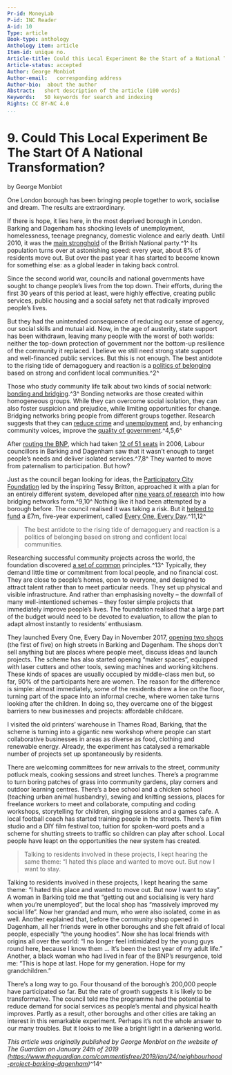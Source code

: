 ```yaml
---
Pr-id: MoneyLab
P-id: INC Reader
A-id: 10
Type: article
Book-type: anthology
Anthology item: article
Item-id: unique no.
Article-title: Could this Local Experiment Be the Start of a National Transformation?
Article-status: accepted
Author: George Monbiot
Author-email:   corresponding address
Author-bio:  about the author
Abstract:   short description of the article (100 words)
Keywords:   50 keywords for search and indexing
Rights: CC BY-NC 4.0
...
```



# 9. Could This Local Experiment Be The Start Of A National Transformation?

by George Monbiot

One London borough has been bringing people together to work, socialise
and dream. The results are extraordinary.

If there is hope, it lies here, in the most deprived borough in London.
Barking and Dagenham has shocking levels of unemployment, homelessness,
teenage pregnancy, domestic violence and early death. Until 2010, it was
the [main
stronghold](http://news.bbc.co.uk/1/hi/uk_politics/4974870.stm) of
the British National party.^1^ Its population turns over at astonishing
speed: every year, about 8% of residents move out. But over the past
year it has started to become known for something else: as a global
leader in taking back control.

Since the second world war, councils and national governments have
sought to change people’s lives from the top down. Their efforts, during
the first 30 years of this period at least, were highly effective,
creating public services, public housing and a social safety net that
radically improved people’s lives.

But they had the unintended consequence of reducing our sense of agency,
our social skills and mutual aid. Now, in the age of austerity, state
support has been withdrawn, leaving many people with the worst of both
worlds: neither the top-down protection of government nor the bottom-up
resilience of the community it replaced. I believe we still need strong
state support and well-financed public services. But this is not enough.
The best antidote to the rising tide of demagoguery and reaction is a
[politics of
belonging](https://www.theguardian.com/books/2017/sep/09/george-monbiot-how-de-we-get-out-of-this-mess)
based on strong and confident local communities.^2^

Those who study community life talk about two kinds of social network:
[bonding and
bridging](https://www.socialcapitalresearch.com/difference-bonding-bridging-social-capital/).^3^
Bonding networks are those created within homogeneous groups. While they
can overcome social isolation, they can also foster suspicion and
prejudice, while limiting opportunities for change. Bridging networks
bring people from different groups together. Research suggests that they
can [reduce
crime](https://www.jstor.org/stable/3598488?seq=1#page_scan_tab_contents)
and
[unemployment](http://www.academia.edu/11729767/_Civic_Health_and_Unemployment_II_The_Case_Builds_)
and, by enhancing community voices, improve the [quality of
government](https://www.tandfonline.com/doi/abs/10.1080/14719037.2010.532962).^4,5,6^

After [routing the BNP](http://news.bbc.co.uk/1/hi/8668885.stm),
which had taken [12 of 51
seats](https://www.theguardian.com/politics/2006/may/05/localelections2006.uk)
in 2006, Labour councillors in Barking and Dagenham saw that it wasn’t
enough to target people’s needs and deliver isolated services.^7,8^ They
wanted to move from paternalism to participation. But how?

Just as the council began looking for ideas, the [Participatory City
Foundation](http://www.participatorycity.org/) led by the inspiring
Tessy Britton, approached it with a plan for an entirely different
system, developed after [nine years of
research](https://issuu.com/participatorycity/docs/designed_to_scale_v.1)
into how bridging networks form.^9,10^ Nothing like it had been attempted by a
borough before. The council realised it was taking a risk. But it
[helped to fund](https://www.lbbd.gov.uk/every-one-every-day) a £7m,
five-year experiment, called [Every One, Every
Day](https://www.weareeveryone.org/).^11,12^

> The best antidote to the rising tide of demagoguery and reaction is a
> politics of belonging based on strong and confident local communities.

Researching successful community projects across the world, the
foundation discovered [a set of
common](https://drive.google.com/file/d/1Xobncy0wVby19kjT7Ii0giGsAtvg8rt3/view)
principles.^13^ Typically, they demand little time or commitment from local
people, and no financial cost. They are close to people’s homes, open to
everyone, and designed to attract talent rather than to meet particular
needs. They set up physical and visible infrastructure. And rather than
emphasising novelty – the downfall of many well-intentioned schemes –
they foster simple projects that immediately improve people’s lives. The
foundation realised that a large part of the budget would need to be
devoted to evaluation, to allow the plan to adapt almost instantly to
residents’ enthusiasm.

They launched Every One, Every Day in November 2017, [opening two
shops](https://www.weareeveryone.org/visit-us/) (the first of five) on
high streets in Barking and Dagenham. The shops don’t sell anything but
are places where people meet, discuss ideas and launch projects. The
scheme has also started opening “maker spaces”, equipped with laser
cutters and other tools, sewing machines and working kitchens. These
kinds of spaces are usually occupied by middle-class men but, so far,
90% of the participants here are women. The reason for the difference is
simple: almost immediately, some of the residents drew a line on the
floor, turning part of the space into an informal creche, where women
take turns looking after the children. In doing so, they overcame one of
the biggest barriers to new businesses and projects: affordable
childcare.

I visited the old printers’ warehouse in Thames Road, Barking, that the
scheme is turning into a gigantic new workshop where people can start
collaborative businesses in areas as diverse as food, clothing and
renewable energy. Already, the experiment has catalysed a remarkable
number of projects set up spontaneously by residents.

There are welcoming committees for new arrivals to the street, community
potluck meals, cooking sessions and street lunches. There’s a programme
to turn boring patches of grass into community gardens, play corners and
outdoor learning centres. There’s a bee school and a chicken school
(teaching urban animal husbandry), sewing and knitting sessions, places
for freelance workers to meet and collaborate, computing and coding
workshops, storytelling for children, singing sessions and a games cafe.
A local football coach has started training people in the streets.
There’s a film studio and a DIY film festival too, tuition for
spoken-word poets and a scheme for shutting streets to traffic so
children can play after school. Local people have leapt on the
opportunities the new system has created.

> Talking to residents involved in these projects, I kept hearing the
> same theme: “I hated this place and wanted to move out. But now I want
> to stay.

Talking to residents involved in these projects, I kept hearing the same
theme: “I hated this place and wanted to move out. But now I want to
stay”. A woman in Barking told me that “getting out and socialising is
very hard when you’re unemployed”, but the local shop has “massively
improved my social life”. Now her grandad and mum, who were also
isolated, come in as well. Another explained that, before the community
shop opened in Dagenham, all her friends were in other boroughs and she
felt afraid of local people, especially “the young hoodies”. Now she has
local friends with origins all over the world: “I no longer feel
intimidated by the young guys round here, because I know them … It’s
been the best year of my adult life.” Another, a black woman who had
lived in fear of the BNP’s resurgence, told me: “This is hope at last.
Hope for my generation. Hope for my grandchildren.”

There’s a long way to go. Four thousand of the borough’s 200,000 people
have participated so far. But the rate of growth suggests it is likely
to be transformative. The council told me the programme had the
potential to reduce demand for social services as people’s mental and
physical health improves. Partly as a result, other boroughs and other
cities are taking an interest in this remarkable experiment. Perhaps
it’s not the whole answer to our many troubles. But it looks to me like
a bright light in a darkening world.

*This article was originally published by George Monbiot on the website
of The Guardian on January 24th of 2019
(<https://www.theguardian.com/commentisfree/2019/jan/24/neighbourhood-project-barking-dagenham>)*^14^
